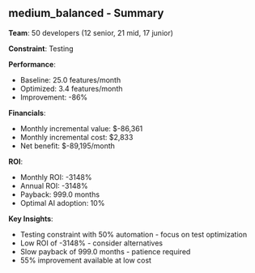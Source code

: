 
## medium_balanced - Summary

**Team**: 50 developers (12 senior, 21 mid, 17 junior)

**Constraint**: Testing

**Performance**:
- Baseline: 25.0 features/month
- Optimized: 3.4 features/month  
- Improvement: -86%

**Financials**:
- Monthly incremental value: $-86,361
- Monthly incremental cost: $2,833
- Net benefit: $-89,195/month

**ROI**:
- Monthly ROI: -3148%
- Annual ROI: -3148%
- Payback: 999.0 months
- Optimal AI adoption: 10%

**Key Insights**:
- Testing constraint with 50% automation - focus on test optimization
- Low ROI of -3148% - consider alternatives
- Slow payback of 999.0 months - patience required
- 55% improvement available at low cost
